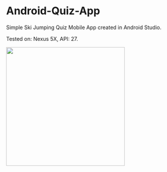 # Android-Quiz-App
Simple Ski Jumping Quiz Mobile App created in Android Studio.

Tested on: Nexus 5X, API: 27.

<img src="https://whitelistnews.com/wp-content/uploads/2018/08/quiz_app.png" width="320">
